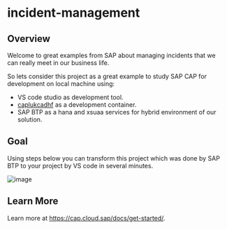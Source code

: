 # incident-management

## Overview

Welcome to great examples from SAP about managing incidents that we can really meet in our business life.

So lets consider this project as a great example to study SAP CAP for development on local machine using:

* VS code studio as development tool.
* [caplukcadhf](https://github.com/lukcad/caplukcadhf) as a development container.
* SAP BTP as a hana and xsuaa services for hybrid environment of our solution.

## Goal

  Using steps below you can transform this project which was done by SAP BTP to your project by VS code in several minutes.


			
			
![image](https://github.com/lukcad/incident-management/assets/22641302/63c7daf5-a530-4a24-8803-1ffb6eb91df3)

  


## Learn More

Learn more at https://cap.cloud.sap/docs/get-started/.
